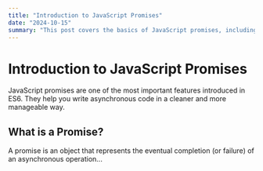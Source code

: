 ```yaml
---
title: "Introduction to JavaScript Promises"
date: "2024-10-15"
summary: "This post covers the basics of JavaScript promises, including what they are and how to use them."
---
```


# Introduction to JavaScript Promises

JavaScript promises are one of the most important features introduced in ES6. They help you write asynchronous code in a cleaner and more manageable way.

## What is a Promise?

A promise is an object that represents the eventual completion (or failure) of an asynchronous operation...
